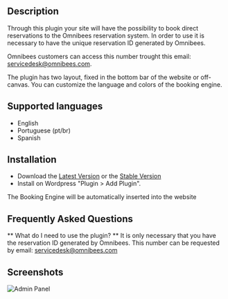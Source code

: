 ## Description

Through this plugin your site will have the possibility to book direct reservations to the Omnibees reservation system.
In order to use it is necessary to have the unique reservation ID generated by Omnibees.

Omnibees customers can access this number trought this email: servicedesk@omnibees.com.

The plugin has two layout, fixed in the bottom bar of the website or off-canvas.
You can customize the language and colors of the booking engine.


## Supported languages

* English
* Portuguese (pt/br)
* Spanish

## Installation

* Download the [Latest Version](https://github.com/thallysondias/wp-booking-engine/releases/latest) or the [Stable Version](https://widgets.omnibees.com/manual/wordpress.php)
* Install on Wordpress "Plugin > Add Plugin".


The Booking Engine will be automatically inserted into the website

## Frequently Asked Questions

** What do I need to use the plugin? **
It is only necessary that you have the reservation ID generated by Omnibees.
This number can be requested by email: servicedesk@omnibees.com


## Screenshots

![Admin Panel](https://widgets.omnibees.com/wordpress/print-painel.JPG)
